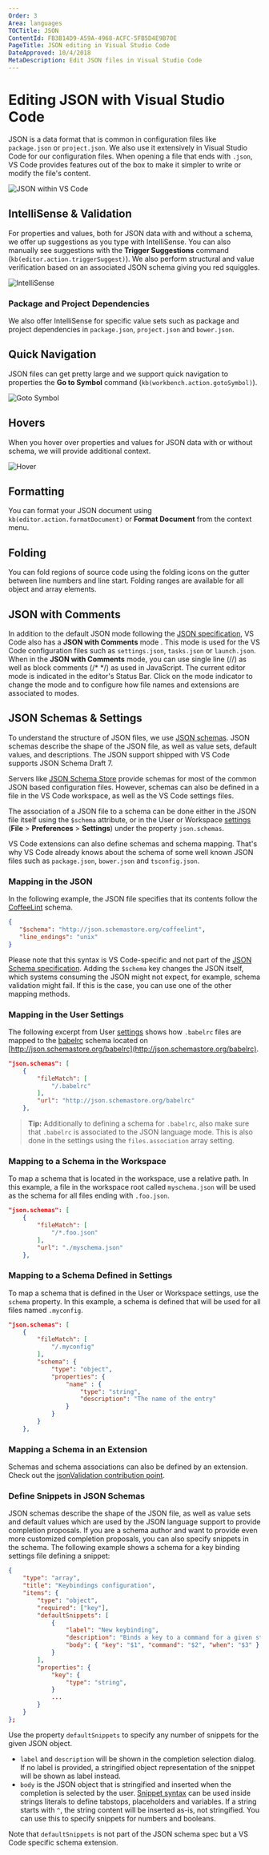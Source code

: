 ```yaml
---
Order: 3
Area: languages
TOCTitle: JSON
ContentId: FB3B14D9-A59A-4968-ACFC-5FB5D4E9B70E
PageTitle: JSON editing in Visual Studio Code
DateApproved: 10/4/2018
MetaDescription: Edit JSON files in Visual Studio Code
---
```

# Editing JSON with Visual Studio Code

JSON is a data format that is common in configuration files like `package.json` or `project.json`. We also use it extensively in Visual Studio Code for our configuration files. When opening a file that ends with `.json`, VS Code provides features out of the box to make it simpler to write or modify the file's content.

![JSON within VS Code](images/json/json_hero.png)

## IntelliSense & Validation

For properties and values, both for JSON data with and without a schema, we offer up suggestions as you type with IntelliSense. You can also manually see suggestions with the **Trigger Suggestions** command (`kb(editor.action.triggerSuggest)`). We also perform structural and value verification based on an associated JSON schema giving you red squiggles.

![IntelliSense](images/json/intellisense.png)

### Package and Project Dependencies

We also offer IntelliSense for specific value sets such as package and project dependencies in `package.json`, `project.json` and `bower.json`.

## Quick Navigation

JSON files can get pretty large and we support quick navigation to properties the **Go to Symbol** command (`kb(workbench.action.gotoSymbol)`).

![Goto Symbol](images/json/gotosymbol.png)

## Hovers

When you hover over properties and values for JSON data with or without schema, we will provide additional context.

![Hover](images/json/hoverandtoggle.png)

## Formatting

You can format your JSON document using `kb(editor.action.formatDocument)` or **Format Document** from the context menu.

## Folding

You can fold regions of source code using the folding icons on the gutter between line numbers and line start. Folding ranges are available for all object and array elements.

## JSON with Comments

In addition to the default JSON mode following the [JSON specification](https://www.json.org/), VS Code also has a **JSON with Comments** mode . This mode is used for the VS Code configuration files such as `settings.json`, `tasks.json` or `launch.json`. When in the **JSON with Comments** mode, you can use single line (//) as well as block comments (/* */) as used in JavaScript. The current editor mode is indicated in the editor's Status Bar. Click on the mode indicator to change the mode and to configure how file names and extensions are associated to modes.

## JSON Schemas & Settings

To understand the structure of JSON files, we use [JSON schemas](http://json-schema.org/). JSON schemas describe the shape of the JSON file, as well as value sets, default values, and descriptions. The JSON support shipped with VS Code supports JSON Schema Draft 7.

Servers like [JSON Schema Store](http://schemastore.org) provide schemas for most of the common JSON based configuration files. However, schemas can also be defined in a file in the VS Code workspace, as well as the VS Code settings files.

The association of a JSON file to a schema can be done either in the JSON file itself using the `$schema` attribute, or in the User or Workspace [settings](/docs/getstarted/settings.md) (**File** > **Preferences** > **Settings**) under the property `json.schemas`.

VS Code extensions can also define schemas and schema mapping. That's why VS Code already knows about the schema of some well known JSON files such as `package.json`, `bower.json` and `tsconfig.json`.

### Mapping in the JSON

In the following example, the JSON file specifies that its contents follow the [CoffeeLint](http://www.coffeelint.org/) schema.

```json
{
   "$schema": "http://json.schemastore.org/coffeelint",
   "line_endings": "unix"
}
```

Please note that this syntax is VS Code-specific and not part of the [JSON Schema specification](http://json-schema.org/latest/json-schema-core.html#rfc.section.7). Adding the `$schema` key changes the JSON itself, which systems consuming the JSON might not expect, for example, schema validation might fail. If this is the case, you can use one of the other mapping methods.

### Mapping in the User Settings

The following excerpt from User [settings](/docs/getstarted/settings.md) shows how `.babelrc` files are mapped to the [babelrc](https://babeljs.io/docs/usage/babelrc) schema located on [http://json.schemastore.org/babelrc](http://json.schemastore.org/babelrc).

```json
"json.schemas": [
    {
        "fileMatch": [
            "/.babelrc"
        ],
        "url": "http://json.schemastore.org/babelrc"
    },
```

>**Tip:** Additionally to defining a schema for `.babelrc`, also make sure that `.babelrc` is associated to the JSON language mode. This is also done in the settings using the `files.association` array setting.

### Mapping to a Schema in the Workspace

To map a schema that is located in the workspace, use a relative path. In this example, a file in the workspace root called `myschema.json` will be used as the schema for all files ending with `.foo.json`.

```json
"json.schemas": [
    {
        "fileMatch": [
            "/*.foo.json"
        ],
        "url": "./myschema.json"
    },
```

### Mapping to a Schema Defined in Settings

To map a schema that is defined in the User or Workspace settings, use the `schema` property. In this example, a schema is defined that will be used for all files named `.myconfig`.

```json
"json.schemas": [
    {
        "fileMatch": [
            "/.myconfig"
        ],
        "schema": {
            "type": "object",
            "properties": {
                "name" : {
                    "type": "string",
                    "description": "The name of the entry"
                }
            }
        }
    },
```

### Mapping a Schema in an Extension

Schemas and schema associations can also be defined by an extension. Check out the [jsonValidation contribution point](/docs/extensionAPI/extension-points.md#contributesjsonvalidation).

### Define Snippets in JSON Schemas

JSON schemas describe the shape of the JSON file, as well as value sets and default values which are used by the JSON language support to provide completion proposals.
If you are a schema author and want to provide even more customized completion proposals, you can also specify snippets in the schema. The following example shows a schema for a key binding settings file defining a snippet:

```json
{
    "type": "array",
    "title": "Keybindings configuration",
    "items": {
        "type": "object",
        "required": ["key"],
        "defaultSnippets": [
            {
                "label": "New keybinding",
                "description": "Binds a key to a command for a given state",
                "body": { "key": "$1", "command": "$2", "when": "$3" }
            }
        ],
        "properties": {
            "key": {
                "type": "string",
            }
            ...
        }
    }
};
```

Use the property `defaultSnippets` to specify any number of snippets for the given JSON object.

- `label` and `description` will be shown in the completion selection dialog. If no label is provided, a stringified object representation of the snippet will be shown as label instead.
- `body` is the JSON object that is stringified and inserted when the completion is selected by the user. [Snippet syntax](/docs/editor/userdefinedsnippets.md#snippet-syntax) can be used inside strings literals to define tabstops, placeholders and variables. If a string starts with `^`, the string content will be inserted as-is, not stringified. You can use this to specify snippets for numbers and booleans.

Note that `defaultSnippets` is not part of the JSON schema spec but a VS Code specific schema extension.
